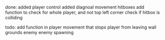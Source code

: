 done:
added player control
added diagnoal movement
hitboxes
add function to check for whole player, and not top left corner
check if hitbox is colliding


todo: 
add function in player movement that stops player from leaving wall grounds
enemy
enemy spawning


